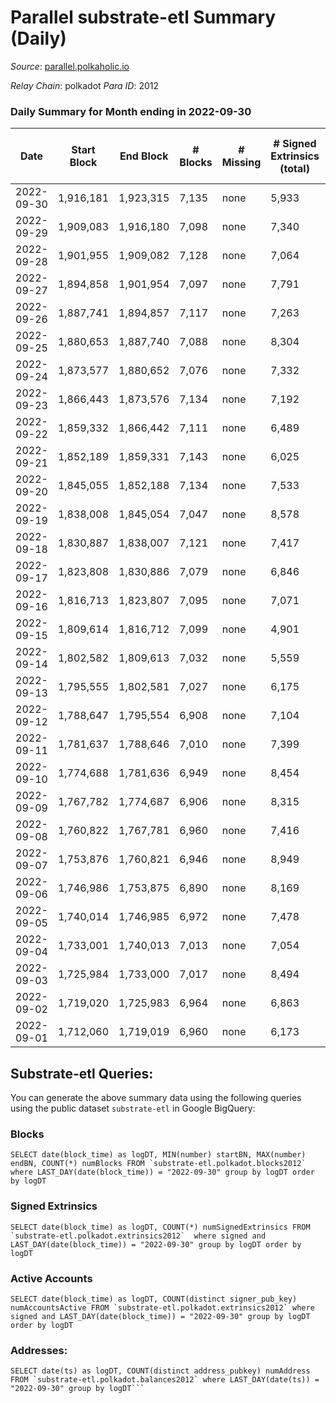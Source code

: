# Parallel substrate-etl Summary (Daily)

_Source_: [parallel.polkaholic.io](https://parallel.polkaholic.io)

*Relay Chain*: polkadot
*Para ID*: 2012



### Daily Summary for Month ending in 2022-09-30


| Date | Start Block | End Block | # Blocks | # Missing | # Signed Extrinsics (total) | # Active Accounts | # Addresses with Balances | # Events | # Transfers | # XCM Transfers In | # XCM Transfers Out |
| ---- | ----------- | --------- | -------- | --------- | --------------------------- | ----------------- | ------------------------- | -------- | ----------- | ------------------ | ------------------- |
| 2022-09-30 | 1,916,181 | 1,923,315 | 7,135 | none  | 5,933 | 602 | 44,262 | 67,608 | 10,077 ($195,027.16) | 156 ($96,432.12) | 91 ($102,342.96) |
| 2022-09-29 | 1,909,083 | 1,916,180 | 7,098 | none  | 7,340 | 666 |  | 81,376 | 12,442 ($380,033.67) | 243 ($262,462.94) | 105 ($161,154.71) |
| 2022-09-28 | 1,901,955 | 1,909,082 | 7,128 | none  | 7,064 | 552 |  | 73,506 | 10,328 ($95,274.41) | 144 ($144,631.84) | 67 ($77,682.41) |
| 2022-09-27 | 1,894,858 | 1,901,954 | 7,097 | none  | 7,791 | 590 |  | 75,499 | 10,150 ($184,624.06) | 126 ($123,756.25) | 48 ($69,265.39) |
| 2022-09-26 | 1,887,741 | 1,894,857 | 7,117 | none  | 7,263 | 557 |  | 71,921 | 9,276 ($72,803.49) | 109 ($35,371.24) | 51 ($40,293.45) |
| 2022-09-25 | 1,880,653 | 1,887,740 | 7,088 | none  | 8,304 | 531 |  | 79,361 | 10,591 ($462,171.55) | 161 ($114,838.19) | 70 ($181,811.35) |
| 2022-09-24 | 1,873,577 | 1,880,652 | 7,076 | none  | 7,332 | 484 |  | 70,140 | 9,190 ($217,817.05) | 104 ($358,483.77) | 49 ($56,185.88) |
| 2022-09-23 | 1,866,443 | 1,873,576 | 7,134 | none  | 7,192 | 1,073 |  | 76,992 | 11,663 ($451,728.71) | 141 ($157,487.27) | 82 ($65,100.51) |
| 2022-09-22 | 1,859,332 | 1,866,442 | 7,111 | none  | 6,489 | 1,048 |  | 72,495 | 11,266 ($173,006.27) | 124 ($122,340.60) | 77 ($59,461.47) |
| 2022-09-21 | 1,852,189 | 1,859,331 | 7,143 | none  | 6,025 | 538 |  | 66,622 | 9,847 ($614,664.68) | 187 ($260,507.68) | 77 ($69,327.96) |
| 2022-09-20 | 1,845,055 | 1,852,188 | 7,134 | none  | 7,533 | 1,110 |  | 80,305 | 11,671 ($190,266.74) | 215 ($123,999.13) | 78 ($689,751.84) |
| 2022-09-19 | 1,838,008 | 1,845,054 | 7,047 | none  | 8,578 | 692 | 43,180 | 83,250 | 10,875 ($245,150.07) | 268 ($217,245.42) | 73 ($144,747.79) |
| 2022-09-18 | 1,830,887 | 1,838,007 | 7,121 | none  | 7,417 | 500 | 43,111 | 71,385 | 9,412 ($201,346.85) | 137 ($253,870.24) | 60 ($281,145.72) |
| 2022-09-17 | 1,823,808 | 1,830,886 | 7,079 | none  | 6,846 | 558 | 43,077 | 71,610 | 10,599 ($2,432,190.22) | 125 ($91,169.08) | 70 ($280,010.56) |
| 2022-09-16 | 1,816,713 | 1,823,807 | 7,095 | none  | 7,071 | 598 | 43,044 | 72,342 | 10,213 ($71,022.26) | 152 ($263,565.62) | 77 ($74,801.08) |
| 2022-09-15 | 1,809,614 | 1,816,712 | 7,099 | none  | 4,901 | 558 | 43,014 | 60,673 | 9,578 ($88,868.47) | 163 ($321,828.74) | 71 ($330,429.57) |
| 2022-09-14 | 1,802,582 | 1,809,613 | 7,032 | none  | 5,559 | 544 | 42,971 | 62,712 | 9,078 ($903,745.65) | 115 ($104,993.09) | 40 ($81,530.58) |
| 2022-09-13 | 1,795,555 | 1,802,581 | 7,027 | none  | 6,175 | 554 | 42,943 | 66,225 | 9,338 ($84,940.59) | 137 ($281,682.04) | 69 ($121,388.44) |
| 2022-09-12 | 1,788,647 | 1,795,554 | 6,908 | none  | 7,104 | 611 | 42,896 | 73,593 | 10,054 ($73,094.06) | 132 ($338,942.10) | 87 ($178,298.16) |
| 2022-09-11 | 1,781,637 | 1,788,646 | 7,010 | none  | 7,399 | 533 |  | 71,636 | 9,395 ($62,692.25) | 103 ($72,236.79) | 62 ($56,034.87) |
| 2022-09-10 | 1,774,688 | 1,781,636 | 6,949 | none  | 8,454 | 526 |  | 78,648 | 10,160 ($101,605.30) | 95 ($89,487.01) | 56 ($139,251.42) |
| 2022-09-09 | 1,767,782 | 1,774,687 | 6,906 | none  | 8,315 | 699 |  | 79,956 | 10,658 ($230,275.22) | 148 ($110,429.95) | 79 ($134,211.61) |
| 2022-09-08 | 1,760,822 | 1,767,781 | 6,960 | none  | 7,416 | 713 | 42,392 | 76,004 | 10,568 ($427,140.60) | 169 ($247,801.99) | 78 ($59,564.77) |
| 2022-09-07 | 1,753,876 | 1,760,821 | 6,946 | none  | 8,949 | 850 | 42,342 | 86,384 | 11,424 ($705,150.42) | 185 ($283,225.77) | 57 ($32,793.77) |
| 2022-09-06 | 1,746,986 | 1,753,875 | 6,890 | none  | 8,169 | 538 | 42,302 | 77,314 | 10,146 ($778,995.34) | 144 ($478,547.92) | 71 ($94,299.13) |
| 2022-09-05 | 1,740,014 | 1,746,985 | 6,972 | none  | 7,478 | 551 | 42,276 | 72,827 | 9,991 ($376,796.19) | 129 ($140,735.66) | 70 ($118,658.02) |
| 2022-09-04 | 1,733,001 | 1,740,013 | 7,013 | none  | 7,054 | 497 | 42,232 | 69,567 | 9,484 ($786,910.99) | 162 ($210,796.06) | 45 ($130,906.36) |
| 2022-09-03 | 1,725,984 | 1,733,000 | 7,017 | none  | 8,494 | 463 | 42,171 | 82,893 | 12,763 ($1,242,826.55) | 111 ($196,824.39) | 37 ($179,136.85) |
| 2022-09-02 | 1,719,020 | 1,725,983 | 6,964 | none  | 6,863 | 495 | 42,135 | 71,775 | 11,039 ($2,449,993.44) | 119 ($599,144.95) | 62 ($425,359.63) |
| 2022-09-01 | 1,712,060 | 1,719,019 | 6,960 | none  | 6,173 | 484 | 42,101 | 65,646 | 9,571 ($1,150,906.39) | 133 ($208,740.49) | 44 ($49,865.14) |

## Substrate-etl Queries:
You can generate the above summary data using the following queries using the public dataset `substrate-etl` in Google BigQuery:


### Blocks
```
SELECT date(block_time) as logDT, MIN(number) startBN, MAX(number) endBN, COUNT(*) numBlocks FROM `substrate-etl.polkadot.blocks2012`  where LAST_DAY(date(block_time)) = "2022-09-30" group by logDT order by logDT
```


### Signed Extrinsics
```
SELECT date(block_time) as logDT, COUNT(*) numSignedExtrinsics FROM `substrate-etl.polkadot.extrinsics2012`  where signed and LAST_DAY(date(block_time)) = "2022-09-30" group by logDT order by logDT
```


### Active Accounts
```
SELECT date(block_time) as logDT, COUNT(distinct signer_pub_key) numAccountsActive FROM `substrate-etl.polkadot.extrinsics2012` where signed and LAST_DAY(date(block_time)) = "2022-09-30" group by logDT order by logDT
```


### Addresses:
```
SELECT date(ts) as logDT, COUNT(distinct address_pubkey) numAddress FROM `substrate-etl.polkadot.balances2012` where LAST_DAY(date(ts)) = "2022-09-30" group by logDT```

